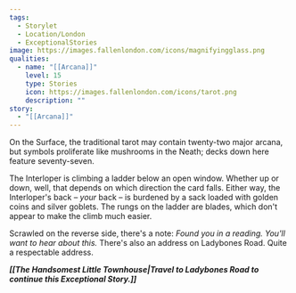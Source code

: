 ```yaml
---
tags:
  - Storylet
  - Location/London
  - ExceptionalStories
image: https://images.fallenlondon.com/icons/magnifyingglass.png
qualities:
  - name: "[[Arcana]]"
    level: 15
    type: Stories
    icon: https://images.fallenlondon.com/icons/tarot.png
    description: ""
story:
  - "[[Arcana]]"
---
```


On the Surface, the traditional tarot may contain twenty-two major arcana, but symbols proliferate like mushrooms in the Neath; decks down here feature seventy-seven.

The Interloper is climbing a ladder below an open window. Whether up or down, well, that depends on which direction the card falls. Either way, the Interloper's back – _your_ back – is burdened by a sack loaded with golden coins and silver goblets. The rungs on the ladder are blades, which don't appear to make the climb much easier.

Scrawled on the reverse side, there's a note: _Found you in a reading. You'll want to hear about this._ There's also an address on Ladybones Road. Quite a respectable address.

***[[The Handsomest Little Townhouse|Travel to Ladybones Road to continue this Exceptional Story.]]***
